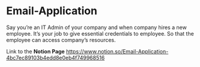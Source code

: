 # Email-Application
Say you’re an IT Admin of your company and when company hires a new employee. It’s your job to give essential credentials to employee. So that the employee can access company’s resources.


Link to the **Notion Page**
https://www.notion.so/Email-Application-4bc7ec89103b4edd8e0eb4f749968516
